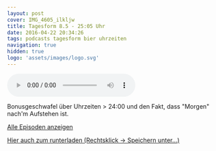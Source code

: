```yaml
---
layout: post
cover: IMG_4605_ilkljw
title: Tagesform 8.5 - 25:05 Uhr
date: 2016-04-22 20:34:26
tags: podcasts tagesform bier uhrzeiten
navigation: true
hidden: true
logo: 'assets/images/logo.svg'
---
```


<audio controls>
  <source src="https://s3.eu-central-1.amazonaws.com/tagesform/tagesform_8.5.mp3" type="audio/mpeg">
</audio><br>

Bonusgeschwafel über Uhrzeiten > 24:00 und den Fakt, dass "Morgen" nach'm Aufstehen ist.

<!-- more -->

<a href="{{ site.baseurl }}tag/tagesform/">Alle Episoden anzeigen</a>

[Hier auch zum runterladen (Rechtsklick -> Speichern unter...)](https://s3.eu-central-1.amazonaws.com/tagesform/tagesform_8.5.mp3)


